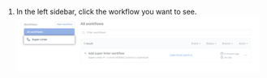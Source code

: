 1. In the left sidebar, click the workflow you want to see.
  ![Workflow list in left sidebar](/assets/images/help/repository/superlinter-workflow-sidebar.png)
